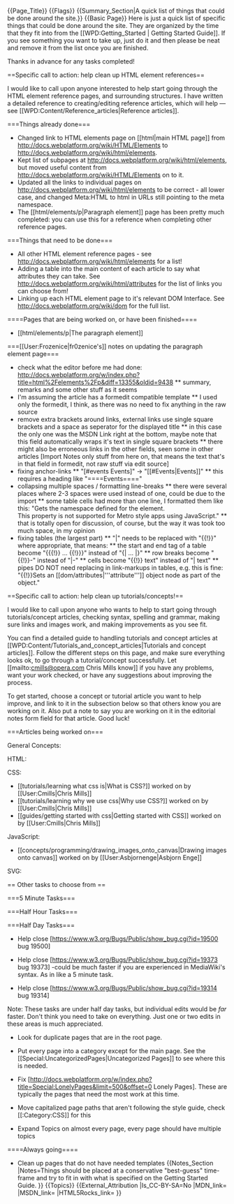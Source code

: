 {{Page_Title}}
{{Flags}}
{{Summary_Section|A quick list of things that could be done around the site.}}
{{Basic Page}}
Here is just a quick list of specific things that could be done around the site.  They are organized by the time that they fit into from the [[WPD:Getting_Started | Getting Started Guide]].  If you see something you want to take up, just do it and then please be neat and remove it from the list once you are finished.

Thanks in advance for any tasks completed!  

==Specific call to action: help clean up HTML element references==

I would like to call upon anyone interested to help start going through the HTML element reference pages, and surrounding structures. I have written a detailed reference to creating/editing reference articles, which will help — see [[WPD:Content/Reference_articles|Reference articles]].

===Things already done===

* Changed link to HTML elements page on [[html|main HTML page]] from http://docs.webplatform.org/wiki/HTML/Elements to http://docs.webplatform.org/wiki/html/elements.
* Kept list of subpages at http://docs.webplatform.org/wiki/html/elements, but moved useful content from http://docs.webplatform.org/wiki/HTML/Elements on to it.
* Updated all the links to individual pages on http://docs.webplatform.org/wiki/html/elements to be correct - all lower case, and changed Meta:HTML to html in URLs still pointing to the meta namespace.
* The [[html/elements/p|Paragraph element]] page has been pretty much completed: you can use this for a reference when completing other reference pages.

===Things that need to be done===

* All other HTML element reference pages - see http://docs.webplatform.org/wiki/html/elements for a list!
* Adding a table into the main content of each article to say what attributes they can take. See http://docs.webplatform.org/wiki/html/attributes for the list of links you can choose from!
* Linking up each HTML element page to it's relevant DOM Interface. See http://docs.webplatform.org/wiki/dom for the full list.

====Pages that are being worked on, or have been finished====

* [[html/elements/p|The paragraph element]]

===[[User:Frozenice|fr0zenice's]] notes on updating the paragraph element page===

* check what the editor before me had done: http://docs.webplatform.org/w/index.php?title=html%2Felements%2Fp&diff=13355&oldid=9438
** summary, remarks and some other stuff as it seems
* I'm assuming the article has a formedit compatible template
** I used only the formedit, I think, as there was no need to fix anything in the raw source
* remove extra brackets around links, external links use single square brackets and a space as seperator for the displayed title
** in this case the only one was the MSDN Link right at the bottom, maybe note that this field automatically wraps it's text in single square brackets
** there might also be erroneous links in the other fields, seen some in other articles
[Import Notes only stuff from here on, that means the text that's in that field in formedit, not raw stuff via edit source]
* fixing anchor-links
** "[#events Events]" -> "[[#Events|Events]]"
** this requires a heading like "====Events===="
* collapsing multiple spaces / formatting line-breaks
** there were several places where 2-3 spaces were used instead of one, could be due to the import
** some table cells had more than one line, I formatted them like this: "Gets the namespace defined for the element.<br>This property is not supported for Metro style apps using JavaScript."
** that is totally open for discussion, of course, but the way it was took too much space, in my opinion
* fixing tables (the largest part)
** "|" needs to be replaced with "{{!}}" where appropriate, that means:
** the start and end tag of a table become "{{{!}} ... {{!}}}" instead of "{| ... |}"
** row breaks become "{{!}}-" instead of "|-"
** cells become "{{!}} text" instead of "| text"
** pipes DO NOT need replacing in link-markups in tables, e.g. this is fine: "{{!}}Sets an [[dom/attributes|'''attribute''']] object node as part of the object."

==Specific call to action: help clean up tutorials/concepts!==

I would like to call upon anyone who wants to help to start going through tutorials/concept articles, checking syntax, spelling and grammar, making sure links and images work, and making improvements as you see fit.

You can find a detailed guide to handling tutorials and concept articles at [[WPD:Content/Tutorials_and_concept_articles|Tutorials and concept articles]]. Follow the different steps on this page, and make sure everything looks ok, to go through a tutorial/concept successfully. Let [[mailto:cmills@opera.com Chris Mills know]] if you have any problems, want your work checked, or have any suggestions about improving the process.

To get started, choose a concept or tutorial article you want to help improve, and link to it in the subsection below so that others know you are working on it. Also put a note to say you are working on it in the editorial notes form field for that article. Good luck!

===Articles being worked on===

General Concepts:

HTML:

CSS:

* [[tutorials/learning what css is|What is CSS?]] worked on by [[User:Cmills|Chris Mills]]
* [[tutorials/learning why we use css|Why use CSS?]] worked on by [[User:Cmills|Chris Mills]]
* [[guides/getting started with css|Getting started with CSS]] worked on by [[User:Cmills|Chris Mills]]

JavaScript:

* [[concepts/programming/drawing_images_onto_canvas|Drawing images onto canvas]] worked on by [[User:Asbjornenge|Asbjorn Enge]]

SVG:

== Other tasks to choose from ==

===5 Minute Tasks===


===Half Hour Tasks===


===Half Day Tasks===

* Help close [https://www.w3.org/Bugs/Public/show_bug.cgi?id=19500 bug 19500]

* Help close [https://www.w3.org/Bugs/Public/show_bug.cgi?id=19373 bug 19373] -could be much faster if you are experienced in MediaWiki's syntax.  As in like a 5 minute task.

* Help close [https://www.w3.org/Bugs/Public/show_bug.cgi?id=19314 bug 19314]

Note:  These tasks are under half day tasks, but individual edits would be *far* faster.  Don't think you need to take on everything.  Just one or two edits in these areas is much appreciated.

* Look for duplicate pages that are in the root page.

* Put every page into a category except for the main page.  See the [[Special:UncategorizedPages|Uncategorized Pages]] to see where this is needed.

* Fix [http://docs.webplatform.org/w/index.php?title=Special:LonelyPages&limit=500&offset=0 Lonely Pages].   These are typically the pages that need the most work at this time.

* Move capitalized page paths that aren't following the style guide, check [[:Category:CSS]] for this

* Expand Topics on almost every page, every page should have multiple topics


====Always going====

* Clean up pages that do not have needed templates
{{Notes_Section
|Notes=Things should be placed at a conservative "best-guess" time-frame and try to fit in with what is specified on the Getting Started Guide.
}}
{{Topics}}
{{External_Attribution
|Is_CC-BY-SA=No
|MDN_link=
|MSDN_link=
|HTML5Rocks_link=
}}